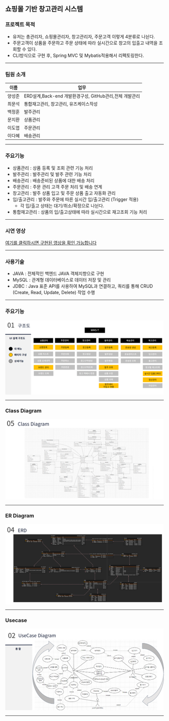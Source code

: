 
<h2>쇼핑몰 기반 창고관리 시스템</h2>

<h3>프로젝트 목적</h3>
<ul>
<li>유저는 총관리자, 쇼핑몰관리자, 창고관리자, 주문고객 이렇게 4분류로 나뉜다.</li>
<li>주문고객이 상품을 주문하고 주문 상태에 따라 실시간으로 창고의 입출고 내역을 조회할 수 있다.</li>
<li>CLI방식으로 구현 후, Spring MVC 및 Mybatis적용해서 리펙토링한다. </li>
</ul>

---
<h3>팀원 소개</h3>

| 이름 |                                                                      업무 |
| --- | --- |
| 양성준  | ERD설계,Back-end 개발환경구성, GitHub관리,전체 개발관리  |
| 최문석  | 통합재고관리, 창고관리, 유즈케이스작성  |
| 백정훈 | 발주관리 |
| 문지환 | 상품관리 |
| 이도엽 | 주문관리 |
| 이다혜 | 배송관리 |

---
<h3>주요기능</h3>

- 상품관리 : 상품 등록 및 조회 관련 기능 처리
- 발주관리 : 발주관리 및 발주 관련 기능 처리
- 배송관리 : 배송준비된 상품에 대한 배송 처리
- 주문관리 : 주문 관리 고객 주문 처리 및 배송 연계
- 창고관리 : 발주 상품 입고 및 주문 상품 출고 자동화 관리
- 입/출고관리 : 발주와 주문에 따른 실시간 입/출고관리 (Trigger 적용)
  - 각 입/출고 상태는 대기/취소/확정으로 나뉜다.
- 통합재고관리 : 상품의 입/출고상태에 따라 실시간으로 재고조회 기능 처리

---
### 시연 영상

[여기를 클릭하시면 구현된 영상을 확인 가능합니다](https://www.youtube.com/watch?v=cJ7K8-btvWc)

---
### 사용기술

- JAVA : 전체적인 백엔드 JAVA 객체지향으로 구현
- MySQL : 관계형 데이터베이스로 데이터 저장 및 관리
- JDBC : Java 표준 API를 사용하여 MySQL과 연결하고, 쿼리를 통해 CRUD (Create, Read, Update, Delete) 작업 수행

---
### 주요기능 
![Class Diagram](src/image/주요기능.png)

---
### Class Diagram
![Class Diagram](src/image/Class다이어그램.png)

---
### ER Diagram
![ERDiagram](src/image/ER다이어그램.png)

---
### Usecase
![Usecase](src/image/유즈케이스.png)

---



